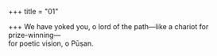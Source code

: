 +++
title = "01"

+++
We have yoked you, o lord of the path—like a chariot for  
prize-winning—  
for poetic vision, o Pūṣan.  